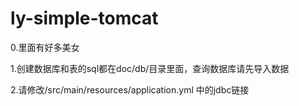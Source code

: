 # ly-simple-tomcat
0.里面有好多美女

1.创建数据库和表的sql都在doc/db/目录里面，查询数据库请先导入数据

2.请修改/src/main/resources/application.yml 中的jdbc链接




